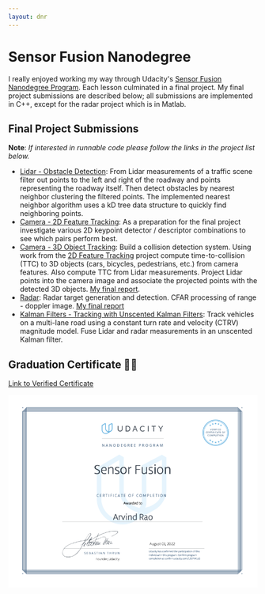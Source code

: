```yaml
---
layout: dnr
---
```


# Sensor Fusion Nanodegree

I really enjoyed working my way through Udacity's [Sensor Fusion Nanodegree Program](https://www.udacity.com/course/sensor-fusion-engineer-nanodegree--nd313). Each lesson culminated in a final project. My final project submissions are described below; all submissions are implemented in C++, except for the radar project which is in Matlab.

## Final Project Submissions

**Note**: *If interested in runnable code please follow the links in the project list below.*

- [Lidar - Obstacle Detection](https://github.com/arvsrao/SFND_Lidar_Obstacle_Detection): From Lidar measurements of a traffic scene filter out points to the left and right of the roadway and points representing the roadway itself. Then detect obstacles by nearest neighbor clustering the filtered points. The implemented nearest neighbor algorithm uses a kD tree data structure to quickly find neighboring points.
- [Camera - 2D Feature Tracking](https://github.com/arvsrao/SFND_2D_Feature_Tracking):  As a preparation for the final project investigate various 2D keypoint detector / descriptor combinations to see which pairs perform best.
- [Camera - 3D Object Tracking](https://github.com/arvsrao/SFND_3D_Object_Tracking):  Build a collision detection system. Using work from the [2D Feature Tracking](https://github.com/arvsrao/SFND_2D_Feature_Tracking) project compute time-to-collision (TTC) to 3D objects (cars, bicycles, pedestrians, etc.) from camera features.  Also compute TTC from Lidar measurements. Project Lidar points into the camera image and associate the projected points with the detected 3D objects. [My final report](https://htmlpreview.github.io/?https://github.com/arvsrao/SFND_3D_Object_Tracking/blob/main/SF-Final-Project.html).
- [Radar](https://github.com/arvsrao/SFND_Radar): Radar target generation and detection. CFAR processing of range - doppler image. [My final report](https://htmlpreview.github.io/?https://github.com/arvsrao/SFND_Radar/blob/master/final_project_radar.html)
- [Kalman Filters - Tracking with Unscented Kalman Filters](https://github.com/arvsrao/SFND_Unscented_Kalman_Filter): Track vehicles on a multi-lane road using a constant turn rate and velocity (CTRV) magnitude model. Fuse Lidar and radar measurements in an unscented Kalman filter.

## Graduation Certificate 🎉🎉

[Link to Verified Certificate](https://confirm.udacity.com/L3GYWLLG)

![Nanodegree Certificate](/assets/udacity-sensor-fusion-certificate.png "Certificate")

